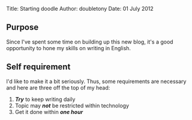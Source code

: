 Title: Starting doodle
Author: doubletony
Date: 01 July 2012

## Purpose

Since I've spent some time on building up this new blog, it's a good
opportunity to hone my skills on writing in English. 

## Self requirement

I'd like to make it a bit seriously. Thus, some requirements are
necessary and here are three off the top of my head:

1. ***Try*** to keep writing daily
2. Topic may ***not*** be restricted within technology
3. Get it done within ***one hour***








